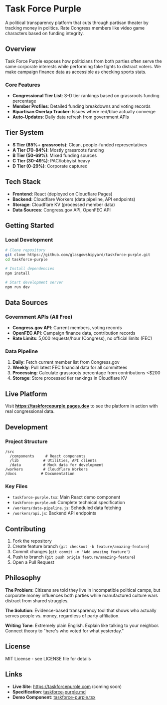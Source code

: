 # Task Force Purple

A political transparency platform that cuts through partisan theater by tracking money in politics. Rate Congress members like video game characters based on funding integrity.

## Overview

Task Force Purple exposes how politicians from both parties often serve the same corporate interests while performing fake fights to distract voters. We make campaign finance data as accessible as checking sports stats.

### Core Features

- **Congressional Tier List**: S-D tier rankings based on grassroots funding percentage
- **Member Profiles**: Detailed funding breakdowns and voting records
- **Bipartisan Overlap Tracker**: Issues where red/blue actually converge
- **Auto-Updates**: Daily data refresh from government APIs

## Tier System

- **S Tier (85%+ grassroots)**: Clean, people-funded representatives
- **A Tier (70-84%)**: Mostly grassroots funding
- **B Tier (50-69%)**: Mixed funding sources
- **C Tier (30-49%)**: PAC/lobbyist heavy
- **D Tier (0-29%)**: Corporate captured

## Tech Stack

- **Frontend**: React (deployed on Cloudflare Pages)
- **Backend**: Cloudflare Workers (data pipeline, API endpoints)
- **Storage**: Cloudflare KV (processed member data)
- **Data Sources**: Congress.gov API, OpenFEC API

## Getting Started

### Local Development

```bash
# Clone repository
git clone https://github.com/glasgowshipyard/taskforce-purple.git
cd taskforce-purple

# Install dependencies
npm install

# Start development server
npm run dev
```

## Data Sources

### Government APIs (All Free)
- **Congress.gov API**: Current members, voting records
- **OpenFEC API**: Campaign finance data, contribution records
- **Rate Limits**: 5,000 requests/hour (Congress), no official limits (FEC)

### Data Pipeline
1. **Daily**: Fetch current member list from Congress.gov
2. **Weekly**: Pull latest FEC financial data for all committees
3. **Processing**: Calculate grassroots percentage from contributions <$200
4. **Storage**: Store processed tier rankings in Cloudflare KV

## Live Platform

Visit **https://taskforcepurple.pages.dev** to see the platform in action with real congressional data.

## Development

### Project Structure
```
/src
  /components     # React components
  /lib           # Utilities, API clients
  /data          # Mock data for development
/workers         # Cloudflare Workers
/docs           # Documentation
```

### Key Files
- `taskforce-purple.tsx`: Main React demo component
- `taskforce-purple.md`: Complete technical specification
- `/workers/data-pipeline.js`: Scheduled data fetching
- `/workers/api.js`: Backend API endpoints

## Contributing

1. Fork the repository
2. Create feature branch (`git checkout -b feature/amazing-feature`)
3. Commit changes (`git commit -m 'Add amazing feature'`)
4. Push to branch (`git push origin feature/amazing-feature`)
5. Open a Pull Request

## Philosophy

**The Problem**: Citizens are told they live in incompatible political camps, but corporate money influences both parties while manufactured culture wars distract from shared struggles.

**The Solution**: Evidence-based transparency tool that shows who actually serves people vs. money, regardless of party affiliation.

**Writing Tone**: Extremely plain English. Explain like talking to your neighbor. Connect theory to "here's who voted for what yesterday."

## License

MIT License - see LICENSE file for details

## Links

- **Live Site**: https://taskforcepurple.com (coming soon)
- **Specification**: [taskforce-purple.md](./taskforce-purple.md)
- **Demo Component**: [taskforce-purple.tsx](./taskforce-purple.tsx)